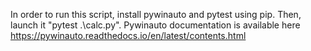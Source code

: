 In order to run this script, install pywinauto and pytest using pip. Then, launch it "pytest .\calc.py".
Pywinauto documentation is available here https://pywinauto.readthedocs.io/en/latest/contents.html
